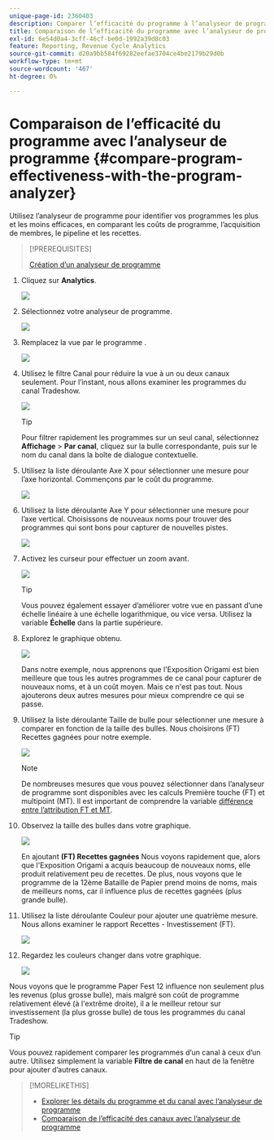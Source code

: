 ```yaml
---
unique-page-id: 2360403
description: Comparer l’efficacité du programme à l’analyseur de programme - Documents Marketo - Documentation du produit
title: Comparaison de l’efficacité du programme avec l’analyseur de programme
exl-id: 6e54d0a4-3cff-46cf-be0d-1992a39d8c03
feature: Reporting, Revenue Cycle Analytics
source-git-commit: d20a9bb584f69282eefae3704ce4be2179b29d0b
workflow-type: tm+mt
source-wordcount: '467'
ht-degree: 0%

---
```


# Comparaison de l’efficacité du programme avec l’analyseur de programme {#compare-program-effectiveness-with-the-program-analyzer}

Utilisez l’analyseur de programme pour identifier vos programmes les plus et les moins efficaces, en comparant les coûts de programme, l’acquisition de membres, le pipeline et les recettes.

>[!PREREQUISITES]
>
>[Création d’un analyseur de programme](/help/marketo/product-docs/reporting/revenue-cycle-analytics/program-analytics/create-a-program-analyzer.md)

1. Cliquez sur **Analytics**.

   ![](assets/image2014-9-17-18-3a50-3a30.png)

1. Sélectionnez votre analyseur de programme.

   ![](assets/image2014-9-17-18-3a50-3a37.png)

1. Remplacez la vue par le programme .

   ![](assets/image2014-9-17-18-3a50-3a44.png)

1. Utilisez le filtre Canal pour réduire la vue à un ou deux canaux seulement. Pour l’instant, nous allons examiner les programmes du canal Tradeshow.

   ![](assets/image2014-9-17-18-3a51-3a2.png)

   >[!TIP]
   >
   >Pour filtrer rapidement les programmes sur un seul canal, sélectionnez **Affichage** > **Par canal**, cliquez sur la bulle correspondante, puis sur le nom du canal dans la boîte de dialogue contextuelle.

1. Utilisez la liste déroulante Axe X pour sélectionner une mesure pour l’axe horizontal. Commençons par le coût du programme.

   ![](assets/image2014-9-17-18-3a52-3a16.png)

1. Utilisez la liste déroulante Axe Y pour sélectionner une mesure pour l’axe vertical. Choisissons de nouveaux noms pour trouver des programmes qui sont bons pour capturer de nouvelles pistes.

   ![](assets/image2014-9-17-18-3a52-3a26.png)

1. Activez les curseur pour effectuer un zoom avant.

   ![](assets/image2014-9-17-18-3a53-3a9.png)

   >[!TIP]
   >
   >Vous pouvez également essayer d’améliorer votre vue en passant d’une échelle linéaire à une échelle logarithmique, ou vice versa. Utilisez la variable **Échelle** dans la partie supérieure.

1. Explorez le graphique obtenu.

   ![](assets/image2014-9-17-18-3a53-3a49.png)

   Dans notre exemple, nous apprenons que l&#39;Exposition Origami est bien meilleure que tous les autres programmes de ce canal pour capturer de nouveaux noms, et à un coût moyen. Mais ce n&#39;est pas tout. Nous ajouterons deux autres mesures pour mieux comprendre ce qui se passe.

1. Utilisez la liste déroulante Taille de bulle pour sélectionner une mesure à comparer en fonction de la taille des bulles. Nous choisirons (FT) Recettes gagnées pour notre exemple.

   ![](assets/image2014-9-17-18-3a54-3a25.png)

   >[!NOTE]
   >
   >De nombreuses mesures que vous pouvez sélectionner dans l’analyseur de programme sont disponibles avec les calculs Première touche (FT) et multipoint (MT). Il est important de comprendre la variable [différence entre l’attribution FT et MT](/help/marketo/product-docs/reporting/revenue-cycle-analytics/revenue-tools/attribution/understanding-attribution.md).

1. Observez la taille des bulles dans votre graphique.

   ![](assets/image2014-9-17-18-3a54-3a57.png)

   En ajoutant **(FT) Recettes gagnées** Nous voyons rapidement que, alors que l&#39;Exposition Origami a acquis beaucoup de nouveaux noms, elle produit relativement peu de recettes. De plus, nous voyons que le programme de la 12ème Bataille de Papier prend moins de noms, mais de meilleurs noms, car il influence plus de recettes gagnées (plus grande bulle).

1. Utilisez la liste déroulante Couleur pour ajouter une quatrième mesure. Nous allons examiner le rapport Recettes - Investissement (FT).

   ![](assets/image2014-9-17-18-3a55-3a33.png)

1. Regardez les couleurs changer dans votre graphique.

   ![](assets/image2014-9-17-18-3a55-3a47.png)

Nous voyons que le programme Paper Fest 12 influence non seulement plus les revenus (plus grosse bulle), mais malgré son coût de programme relativement élevé (à l&#39;extrême droite), il a le meilleur retour sur investissement (la plus grosse bulle) de tous les programmes du canal Tradeshow.

>[!TIP]
>
>Vous pouvez rapidement comparer les programmes d’un canal à ceux d’un autre. Utilisez simplement la variable **Filtre de canal** en haut de la fenêtre pour ajouter d’autres canaux.

>[!MORELIKETHIS]
>
>* [Explorer les détails du programme et du canal avec l’analyseur de programme](/help/marketo/product-docs/reporting/revenue-cycle-analytics/program-analytics/explore-program-and-channel-details-with-the-program-analyzer.md)
>* [Comparaison de l’efficacité des canaux avec l’analyseur de programme](/help/marketo/product-docs/reporting/revenue-cycle-analytics/program-analytics/compare-channel-effectiveness-with-the-program-analyzer.md)
